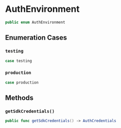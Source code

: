 # AuthEnvironment

``` swift
public enum AuthEnvironment 
```

## Enumeration Cases

### `testing`

``` swift
case testing
```

### `production`

``` swift
case production
```

## Methods

### `getSdkCredentials()`

``` swift
public func getSdkCredentials() -> AuthCredentials 
```

